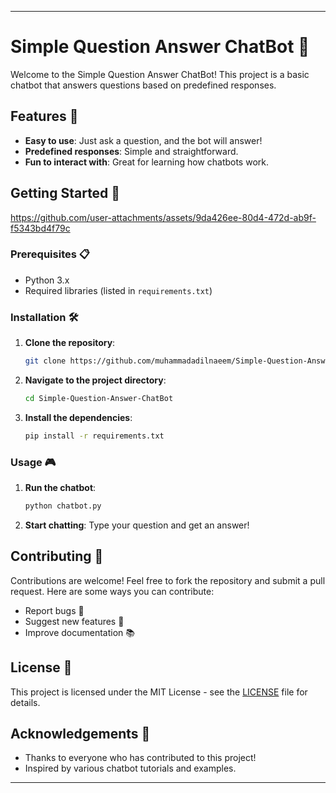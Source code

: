 
---

# **Simple Question Answer ChatBot 🤖**

Welcome to the Simple Question Answer ChatBot! This project is a basic chatbot that answers questions based on predefined responses.

## **Features 🌟**

- **Easy to use**: Just ask a question, and the bot will answer!
- **Predefined responses**: Simple and straightforward.
- **Fun to interact with**: Great for learning how chatbots work.

## **Getting Started 🚀**

https://github.com/user-attachments/assets/9da426ee-80d4-472d-ab9f-f5343bd4f79c

### **Prerequisites 📋**

- Python 3.x
- Required libraries (listed in `requirements.txt`)

### **Installation 🛠️**

1. **Clone the repository**:
    ```bash
    git clone https://github.com/muhammadadilnaeem/Simple-Question-Answer-ChatBot.git
    ```
2. **Navigate to the project directory**:
    ```bash
    cd Simple-Question-Answer-ChatBot
    ```
3. **Install the dependencies**:
    ```bash
    pip install -r requirements.txt
    ```

### **Usage 🎮**

1. **Run the chatbot**:
    ```bash
    python chatbot.py
    ```
2. **Start chatting**: Type your question and get an answer!

## **Contributing 🤝**

Contributions are welcome! Feel free to fork the repository and submit a pull request. Here are some ways you can contribute:

- Report bugs 🐛
- Suggest new features 🌟
- Improve documentation 📚

## **License 📄**

This project is licensed under the MIT License - see the [LICENSE]([LICENSE](https://github.com/muhammadadilnaeem/Simple-Question-Answer-ChatBot/blob/main/LICENSE)) file for details.

## **Acknowledgements 🙌**

- Thanks to everyone who has contributed to this project!
- Inspired by various chatbot tutorials and examples.

---